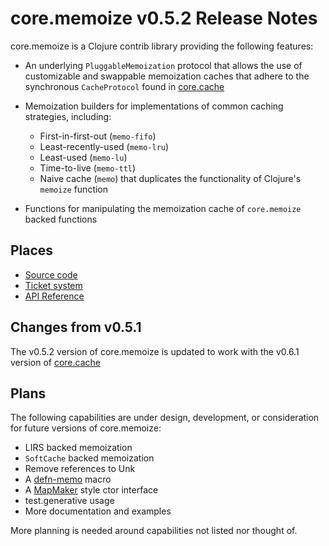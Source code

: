core.memoize v0.5.2 Release Notes
=================================

core.memoize is a Clojure contrib library providing the following features:

* An underlying `PluggableMemoization` protocol that allows the use of customizable and swappable memoization caches that adhere to the synchronous `CacheProtocol` found in [core.cache](http://github.com/clojure/core.cache)

* Memoization builders for implementations of common caching strategies, including:
  - First-in-first-out (`memo-fifo`)
  - Least-recently-used (`memo-lru`)
  - Least-used (`memo-lu`)
  - Time-to-live (`memo-ttl`)
  - Naive cache (`memo`) that duplicates the functionality of Clojure's `memoize` function

* Functions for manipulating the memoization cache of `core.memoize` backed functions

Places
------

* [Source code](https://github.com/clojure/core.memoize)
* [Ticket system](http://dev.clojure.org/jira/browse/CMEMOIZE)
* [API Reference](https://clojure.github.com/core.memoize)

Changes from v0.5.1
-------------------

The v0.5.2 version of core.memoize is updated to work with the v0.6.1 version of [core.cache](http://github.com/clojure/core.cache/wiki)

Plans
-----

The following capabilities are under design, development, or consideration for future versions of core.memoize:

* LIRS backed memoization
* `SoftCache` backed memoization
* Remove references to Unk
* A [defn-memo](https://github.com/richhickey/clojure-contrib/blob/1c805bd0e515ea57028721ea54e6db4b0c791e20/src/main/clojure/clojure/contrib/def.clj#L143) macro
* A [MapMaker](http://google-collections.googlecode.com/svn/trunk/javadoc/com/google/common/collect/MapMaker.html) style ctor interface
* test.generative usage
* More documentation and examples

More planning is needed around capabilities not listed nor thought of.
